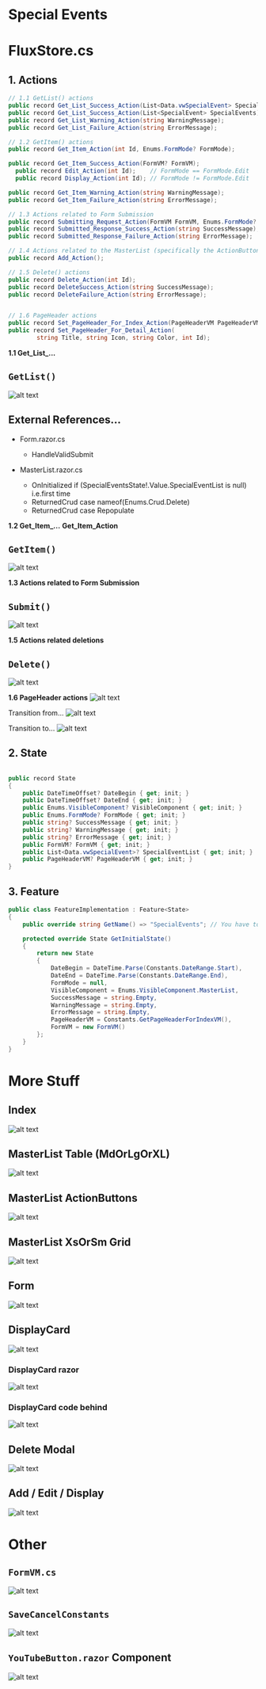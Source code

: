 
# Special Events

# FluxStore.cs

## 1. Actions
```csharp
// 1.1 GetList() actions
public record Get_List_Success_Action(List<Data.vwSpecialEvent> SpecialEvents);
public record Get_List_Success_Action(List<SpecialEvent> SpecialEvents);  
public record Get_List_Warning_Action(string WarningMessage);             
public record Get_List_Failure_Action(string ErrorMessage);               

// 1.2 GetItem() actions
public record Get_Item_Action(int Id, Enums.FormMode? FormMode);               

public record Get_Item_Success_Action(FormVM? FormVM); 
  public record Edit_Action(int Id);    // FormMode == FormMode.Edit
  public record Display_Action(int Id); // FormMode != FormMode.Edit

public record Get_Item_Warning_Action(string WarningMessage);     
public record Get_Item_Failure_Action(string ErrorMessage);       

// 1.3 Actions related to Form Submission 
public record Submitting_Request_Action(FormVM FormVM, Enums.FormMode? FormMode);  
public record Submitted_Response_Success_Action(string SuccessMessage); 
public record Submitted_Response_Failure_Action(string ErrorMessage);   

// 1.4 Actions related to the MasterList (specifically the ActionButtons!EventCallback)
public record Add_Action();           

// 1.5 Delete() actions
public record Delete_Action(int Id);
public record DeleteSuccess_Action(string SuccessMessage);  
public record DeleteFailure_Action(string ErrorMessage);    


// 1.6 PageHeader actions
public record Set_PageHeader_For_Index_Action(PageHeaderVM PageHeaderVM);
public record Set_PageHeader_For_Detail_Action(
        string Title, string Icon, string Color, int Id);

```

**1.1 Get_List_...**

## `GetList()` 
![alt text](FluxorStore_MasterList_CRUD/40-Effect-Get-List.jpg "Title")

## External References...

- Form.razor.cs
  - HandleValidSubmit 

- MasterList.razor.cs
  - OnInitialized if (SpecialEventsState!.Value.SpecialEventList is null) i.e.first time
  - ReturnedCrud case nameof(Enums.Crud.Delete)
  - ReturnedCrud case Repopulate


**1.2 Get_Item_...**
**Get_Item_Action**


## `GetItem()` 
![alt text](FluxorStore_MasterList_CRUD/41-Effect-Get-Item.jpg "Title")

**1.3 Actions related to Form Submission**
## `Submit()` 
![alt text](FluxorStore_MasterList_CRUD/42-Effect-Submit.jpg "Title")



**1.5 Actions related deletions**
## `Delete()` 
![alt text](FluxorStore_MasterList_CRUD/43-Effect-Delete.jpg "Title")


**1.6 PageHeader actions**
![alt text](FluxorStore_MasterList_CRUD/50-Set_PageHeader_For_Detail_Action.jpg "Title")

Transition from...
![alt text](FluxorStore_MasterList_CRUD/51-Transition-from-Index-to-Detail.jpg "Title")

Transition to...
![alt text](FluxorStore_MasterList_CRUD/52-Transition-from-Index-to-Detail.jpg "Title")


## 2. State
```csharp

public record State
{
	public DateTimeOffset? DateBegin { get; init; }
	public DateTimeOffset? DateEnd { get; init; }
	public Enums.VisibleComponent? VisibleComponent { get; init; }
	public Enums.FormMode? FormMode { get; init; }
	public string? SuccessMessage { get; init; }
	public string? WarningMessage { get; init; }
	public string? ErrorMessage { get; init; }
	public FormVM? FormVM { get; init; }
	public List<Data.vwSpecialEvent>? SpecialEventList { get; init; }
	public PageHeaderVM? PageHeaderVM { get; init; }
}
```

## 3. Feature  
```csharp
public class FeatureImplementation : Feature<State>
{
	public override string GetName() => "SpecialEvents"; // You have to put something here???

	protected override State GetInitialState()
	{
		return new State
		{
			DateBegin = DateTime.Parse(Constants.DateRange.Start),
			DateEnd = DateTime.Parse(Constants.DateRange.End),
			FormMode = null,
			VisibleComponent = Enums.VisibleComponent.MasterList,
			SuccessMessage = string.Empty,
			WarningMessage = string.Empty,
			ErrorMessage = string.Empty,
			PageHeaderVM = Constants.GetPageHeaderForIndexVM(),
			FormVM = new FormVM()
		};
	}
}
```

# More Stuff

## Index
![alt text](FluxorStore_MasterList_CRUD/01-Index-page-SpecialEvents-razor-and-code-behind.jpg "Title")

## MasterList Table (MdOrLgOrXL)
![alt text](FluxorStore_MasterList_CRUD/02-MasterList-Table-screen-shot-with-razor-code.jpg "Title")

## MasterList ActionButtons
![alt text](FluxorStore_MasterList_CRUD/03-MasterList-and-ActionButtons-and-Crud-enum.jpg "Title")

## MasterList XsOrSm Grid
![alt text](FluxorStore_MasterList_CRUD/20-MasterList-XsOrSm-card-screen-shot.jpg "Title")

## Form
![alt text](FluxorStore_MasterList_CRUD/21-Form-Edit-Mode.jpg "Title")

## DisplayCard
![alt text](FluxorStore_MasterList_CRUD/23-DisplayCard.jpg "Title")

### DisplayCard razor
![alt text](FluxorStore_MasterList_CRUD/24-DisplayCard-razor.jpg "Title")

### DisplayCard code behind
![alt text](FluxorStore_MasterList_CRUD/25-DisplayCard-code-behind.jpg "Title")

## Delete Modal
![alt text](FluxorStore_MasterList_CRUD/60-Delete-Modal-Screen-Shot.jpg "Title")

## Add / Edit / Display
![alt text](FluxorStore_MasterList_CRUD/70-AddEditDisplay-and-VisibleComponent-Enums.jpg "Title")

# Other

## `FormVM.cs`
![alt text](FluxorStore_MasterList_CRUD/71-FormVM.jpg "Title")

## `SaveCancelConstants`
![alt text](FluxorStore_MasterList_CRUD/72-SaveCancelConstants.jpg "Title")

## `YouTubeButton.razor` Component
![alt text](FluxorStore_MasterList_CRUD/73-YouTube-Button.jpg "Title")